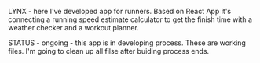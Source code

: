 LYNX - here I've developed app for runners. Based on React App it's connecting a running speed estimate calculator to get the finish time with a weather checker and a workout planner.

STATUS - ongoing - this app is in developing process. These are working files. I'm going to clean up all filse after buiding process ends. 
